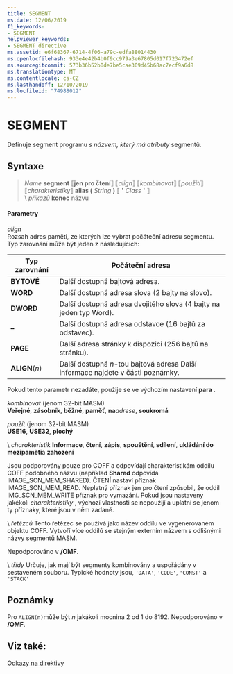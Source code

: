 ```yaml
---
title: SEGMENT
ms.date: 12/06/2019
f1_keywords:
- SEGMENT
helpviewer_keywords:
- SEGMENT directive
ms.assetid: e6f68367-6714-4f06-a79c-edfa88014430
ms.openlocfilehash: 933e4e42b4b0f9cc979a3e67805d017f723472ef
ms.sourcegitcommit: 573b36b52b0de7be5cae309d45b68ac7ecf9a6d8
ms.translationtype: MT
ms.contentlocale: cs-CZ
ms.lasthandoff: 12/10/2019
ms.locfileid: "74988012"
---
```

# <a name="segment"></a>SEGMENT

Definuje segment programu *s názvem, který má atributy* segmentů.

## <a name="syntax"></a>Syntaxe

> *Name* **segment** ⟦**jen pro čtení**⟧ ⟦*align*⟧ ⟦*kombinovat*⟧ ⟦*použití*⟧ ⟦*charakteristiky*⟧ **alias (** _String_ **)** ⟦ __'__ *Class* __'__ ⟧ \
> \ *příkazů*
> **konec** názvu

#### <a name="parameters"></a>Parametry

*align*<br/>
Rozsah adres paměti, ze kterých lze vybrat počáteční adresu segmentu. Typ zarovnání může být jeden z následujících:

|Typ zarovnání|Počáteční adresa|
|----------------|----------------------|
|**BYTOVÉ**|Další dostupná bajtová adresa.|
|**WORD**|Další dostupná adresa slova (2 bajty na slovo).|
|**DWORD**|Další dostupná adresa dvojitého slova (4 bajty na jeden typ Word).|
|**–**|Další dostupná adresa odstavce (16 bajtů za odstavec).|
|**PAGE**|Další adresa stránky k dispozici (256 bajtů na stránku).|
|**ALIGN**(*n*)|Další dostupná *n*-tou bajtová adresa Další informace najdete v části poznámky.|

Pokud tento parametr nezadáte, použije se ve výchozím nastavení **para** .

*kombinovat* (jenom 32-bit MASM) \
**Veřejné**, **zásobník**, **běžné**, **paměť**, **na**<em>adrese</em>, **soukromá**

*použít* (jenom 32-bit MASM) \
**USE16**, **USE32**, **plochý**

\ *charakteristik*
**Informace**, **čtení**, **zápis**, **spouštění**, **sdílení**, **ukládání do mezipaměti**a **zahození**

Jsou podporovány pouze pro COFF a odpovídají charakteristikám oddílu COFF podobného názvu (například **Shared** odpovídá IMAGE_SCN_MEM_SHARED). ČTENÍ nastaví příznak IMAGE_SCN_MEM_READ. Neplatný příznak jen pro čtení způsobil, že oddíl IMG_SCN_MEM_WRITE příznak pro vymazání. Pokud jsou nastaveny jakékoli *charakteristiky* , výchozí vlastnosti se nepoužijí a uplatní se jenom ty příznaky, které jsou v něm zadané.

\ _řetězců_
Tento řetězec se používá jako název oddílu ve vygenerovaném objektu COFF.  Vytvoří více oddílů se stejným externím názvem s odlišnými názvy segmentů MASM.

Nepodporováno v **/OMF**.

\ *třídy*
Určuje, jak mají být segmenty kombinovány a uspořádány v sestaveném souboru. Typické hodnoty jsou, `'DATA'`, `'CODE'`, `'CONST'` a `'STACK'`

## <a name="remarks"></a>Poznámky

Pro `ALIGN(n)`může být *n* jakákoli mocnina 2 od 1 do 8192. Nepodporováno v **/OMF**.

## <a name="see-also"></a>Viz také:

[Odkazy na direktivy](directives-reference.md)
